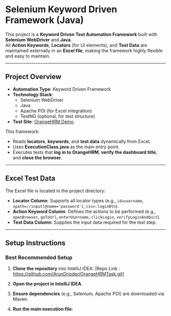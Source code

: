 # Selenium Keyword Driven Framework (Java)

This project is a **Keyword Driven Test Automation Framework** built with **Selenium WebDriver** and **Java**.  
All **Action Keywords**, **Locators** (for UI elements), and **Test Data** are maintained externally in an **Excel file**, making the framework highly flexible and easy to maintain.

---

## Project Overview

- **Automation Type**: Keyword Driven Framework  
- **Technology Stack**:  
  - Selenium WebDriver  
  - Java  
  - Apache POI (for Excel integration)  
  - TestNG (optional, for test structure)
- **Test Site**: [OrangeHRM Demo](https://opensource-demo.orangehrmlive.com/)

This framework:
- Reads **locators**, **keywords**, and **test data** dynamically from Excel.
- Uses **ExecutionClass.java** as the main entry point.
- Executes tests that **log in to OrangeHRM**, **verify the dashboard title**, and **close the browser**.


---

## Excel Test Data

The Excel file is located in the project directory:


- **Locator Column**: Supports all locator types (e.g., `id=username`, `xpath=//input[@name='password']`, `css=.loginBtn`).
- **Action Keyword Column**: Defines the actions to be performed (e.g., `openBrowser`, `goToUrl`, `enterUsername`, `clickLogin`, `verifyLoginAndQuit`).
- **Test Data Column**: Supplies the input data required for the test step.



---

## Setup Instructions

### Best Recommended Setup
1. **Clone the repository** into IntelliJ IDEA:
   [Repo Link : https://github.com/ArunDrioder/OrangeHRMTask.git]

2. **Open the project in IntelliJ IDEA**.

3. **Ensure dependencies** (e.g., Selenium, Apache POI) are downloaded via Maven.

4. **Run the main execution file**:


